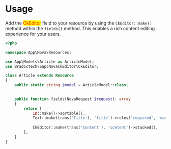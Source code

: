 # Usage

Add the <mark style="color:red;">CkEditor</mark> field to your resource by using the `CkEditor::make()` method within the `fields()` method. This enables a rich content editing experience for your users.



```php
<?php

namespace App\Nova\Resources;

use App\Models\Article as ArticleModel;
use Bradoctech\SapcNovaCkEditor\CkEditor;

class Article extends Resource
{
    public static string $model = ArticleModel::class;
    

    public function fields(NovaRequest $request): array
    {
        return [
            ID::make()->sortable(),
            Text::make(trans('Title'), 'title')->rules('required', 'max:255'),
            
            CkEditor::make(trans('Content'), 'content')->stacked(),
        ];
    }
}
```

